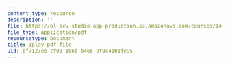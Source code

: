 ```yaml
---
content_type: resource
description: ''
file: https://ol-ocw-studio-app-production.s3.amazonaws.com/courses/14-01sc-principles-of-microeconomics-fall-2011/bf7127eecf00106bb4669f0c4101fe95_FWkzErtrlIw.pdf
file_type: application/pdf
resourcetype: Document
title: 3play pdf file
uid: bf7127ee-cf00-106b-b466-9f0c4101fe95
---
```

